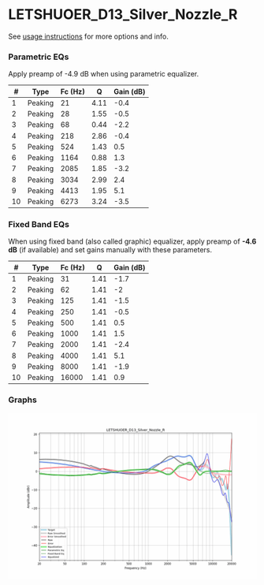 # LETSHUOER_D13_Silver_Nozzle_R
See [usage instructions](https://github.com/jaakkopasanen/AutoEq#usage) for more options and info.

### Parametric EQs
Apply preamp of -4.9 dB when using parametric equalizer.

|   # | Type    |   Fc (Hz) |    Q |   Gain (dB) |
|-----|---------|-----------|------|-------------|
|   1 | Peaking |        21 | 4.11 |        -0.4 |
|   2 | Peaking |        28 | 1.55 |        -0.5 |
|   3 | Peaking |        68 | 0.44 |        -2.2 |
|   4 | Peaking |       218 | 2.86 |        -0.4 |
|   5 | Peaking |       524 | 1.43 |         0.5 |
|   6 | Peaking |      1164 | 0.88 |         1.3 |
|   7 | Peaking |      2085 | 1.85 |        -3.2 |
|   8 | Peaking |      3034 | 2.99 |         2.4 |
|   9 | Peaking |      4413 | 1.95 |         5.1 |
|  10 | Peaking |      6273 | 3.24 |        -3.5 |

### Fixed Band EQs
When using fixed band (also called graphic) equalizer, apply preamp of **-4.6 dB** (if available) and set gains manually with these parameters.

|   # | Type    |   Fc (Hz) |    Q |   Gain (dB) |
|-----|---------|-----------|------|-------------|
|   1 | Peaking |        31 | 1.41 |        -1.7 |
|   2 | Peaking |        62 | 1.41 |        -2   |
|   3 | Peaking |       125 | 1.41 |        -1.5 |
|   4 | Peaking |       250 | 1.41 |        -0.5 |
|   5 | Peaking |       500 | 1.41 |         0.5 |
|   6 | Peaking |      1000 | 1.41 |         1.5 |
|   7 | Peaking |      2000 | 1.41 |        -2.4 |
|   8 | Peaking |      4000 | 1.41 |         5.1 |
|   9 | Peaking |      8000 | 1.41 |        -1.9 |
|  10 | Peaking |     16000 | 1.41 |         0.9 |

### Graphs
![](./LETSHUOER_D13_Silver_Nozzle_R.png)
